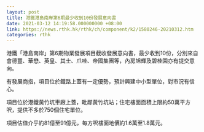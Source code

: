 ```yaml
---
layout: post
title: 港鐵港島南岸第6期最少收到10份發展意向書
date: 2021-03-12 14:19:58.000000000 +08:00
link: https://news.rthk.hk/rthk/ch/component/k2/1580246-20210312.htm
categories: rthk
---
```


港鐵「港島南岸」第6期物業發展項目截收發展意向書，最少收到10份，分別來自會德豐、華懋、英皇、其士、爪哇、帝國集團等，內房旭輝及碧桂園亦有提交意向。

有發展商指，項目位於鐵路上蓋有一定優勢，預計興建中小型單位，對市況有信心。

項目位於港鐵黃竹坑車廠上蓋，毗鄰黃竹坑站；住宅樓面面積上限約50萬平方呎，提供不多於750個住宅單位。

項目估值介乎約81億至91億元，每方呎樓面地價約1.6萬至1.8萬元。
